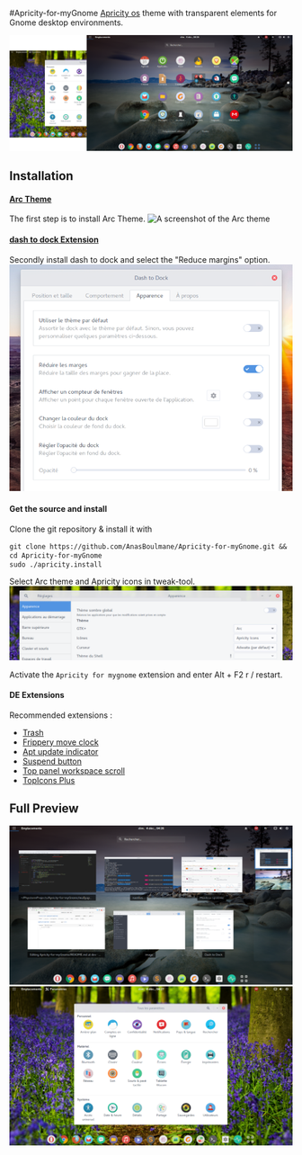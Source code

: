 #Apricity-for-myGnome
[Apricity os](https://apricityos.com) theme with transparent elements for Gnome desktop environments. 

![A screenshot of the Apricity theme](https://github.com/AnasBoulmane/Apricity-for-myGnome/blob/dev/images/Capture%204.png)

## Installation
#### [Arc Theme](https://github.com/horst3180/arc-theme)
The first step is to install Arc Theme.
![A screenshot of the Arc theme](http://i.imgur.com/Ph5ObOa.png)
#### [dash to dock Extension](https://extensions.gnome.org/extension/307/dash-to-dock/)
Secondly install dash to dock and select the "Reduce margins" option.
![A screenshot of the dash to dock params](https://github.com/AnasBoulmane/Apricity-for-myGnome/blob/dev/images/dash-to-dock.png)
#### Get the source and install
Clone the git repository & install it with

    git clone https://github.com/AnasBoulmane/Apricity-for-myGnome.git && cd Apricity-for-myGnome
    sudo ./apricity.install
    
Select Arc theme and Apricity icons in tweak-tool.
![A screenshot of tweak-tool](https://github.com/AnasBoulmane/Apricity-for-myGnome/blob/dev/images/Capture%20tweak-tool.png)

Activate the `Apricity for mygnome` extension and enter Alt + F2 r / restart.
#### DE Extensions
Recommended extensions :
- [Trash](https://extensions.gnome.org/extension/48/trash/)
- [Frippery move clock](https://extensions.gnome.org/extension/2/move-clock/)
- [Apt update indicator](https://extensions.gnome.org/extension/1139/apt-update-indicator/)
- [Suspend button](https://extensions.gnome.org/extension/826/suspend-button/)
- [Top panel workspace scroll](https://extensions.gnome.org/extension/701/top-panel-workspace-scroll/)
- [TopIcons Plus](https://extensions.gnome.org/extension/1031/topicons/)

## Full Preview
![A full screenshot of the Apricity theme](https://github.com/AnasBoulmane/Apricity-for-myGnome/blob/dev/images/workspace.png)
![A full screenshot of the Apricity theme](https://github.com/AnasBoulmane/Apricity-for-myGnome/blob/dev/images/Capture%201.png)

